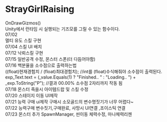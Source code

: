 # StrayGirlRaising
OnDrawGizmos()<br/>
Unity에서 런타임 시 실행되는 기즈모를 그릴 수 있는 함수이다. <br/>
07/02<br/>
멀티 유도 스킬 구현<br/>
07/04 스킬 UI 배치<br/>
07/12 낙뢰스킬 구현<br/>
07/15 일반공격 수정, 몬스터 스폰(더 다듬어야함)<br>
07/16 백분율을 소수점으로 출력하는법<br> 
((float)현재경험치 / (float)최대경험치);  //int를 (float)수식해줘야 소수점이 출력된다.<br>
exp_Text.text = (_value.Equals(1) ? "Finished.. " : "Loading.. ") + _exp.ToString("P"); //결과 00.00% 소수점 2자리까지 작동 됨<br>
07/18 몬스터 죽을시 아이템드랍 및 스킬 수정<br>
07/20 스테이지 이동 UI제작<br>
07/21 능력 구매 ui제작 구매시 소모골드의 변수명짓기가 너무 어렵다~<br>
07/22 능력구매 변수짓기,구매완료, 사망시 UI연결 ,조이스틱 연결<br>
07/23 몬스터 추가 SpawnManager, 씬이동 체력수정, 마나체력리젠 
